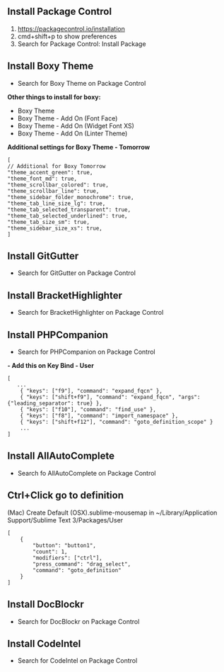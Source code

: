 ## Install Package Control

1. https://packagecontrol.io/installation
2. cmd+shift+p to show preferences
3. Search for Package Control: Install Package

## Install Boxy Theme
* Search for Boxy Theme on Package Control

**Other things to install for boxy:**

- Boxy Theme
- Boxy Theme - Add On (Font Face)
- Boxy Theme - Add On (Widget Font XS)
- Boxy Theme - Add On (Linter Theme)

**Additional settings for Boxy Theme - Tomorrow**
```
[
// Additional for Boxy Tomorrow
"theme_accent_green": true,
"theme_font_md": true,
"theme_scrollbar_colored": true,
"theme_scrollbar_line": true,
"theme_sidebar_folder_monochrome": true,
"theme_tab_line_size_lg": true,
"theme_tab_selected_transparent": true,
"theme_tab_selected_underlined": true,
"theme_tab_size_sm": true,
"theme_sidebar_size_xs": true,
]
```
## Install GitGutter
* Search for GitGutter on Package Control
## Install BracketHighlighter
* Search for BracketHighlighter on Package Control
## Install PHPCompanion
* Search for PHPCompanion on Package Control

**- Add this on Key Bind - User**
```
[
   ...
    { "keys": ["f9"], "command": "expand_fqcn" },
    { "keys": ["shift+f9"], "command": "expand_fqcn", "args": {"leading_separator": true} },
    { "keys": ["f10"], "command": "find_use" },
    { "keys": ["f8"], "command": "import_namespace" },
    { "keys": ["shift+f12"], "command": "goto_definition_scope" }
    ...
]
```
## Install AllAutoComplete
* Search fo AllAutoComplete on Package Control
## Ctrl+Click go to definition
(Mac)
Create Default (OSX).sublime-mousemap in ~/Library/Application Support/Sublime Text 3/Packages/User
```
[
    {
        "button": "button1", 
        "count": 1, 
        "modifiers": ["ctrl"],
        "press_command": "drag_select",
        "command": "goto_definition"
    }
]
```
## Install DocBlockr
* Search for DocBlockr on Package Control
## Install CodeIntel
* Search for CodeIntel on Package Control

